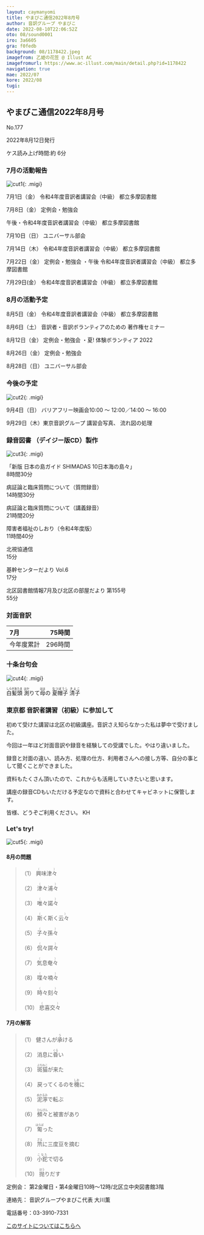 ```yaml
---
layout: caymanyomi
title: やまびこ通信2022年8月号
author: 音訳グループ やまびこ
date: 2022-08-10T22:06:52Z
oto: 08/sound0001
iro: 3a6605
gra: f0fedb
background: 08/1178422.jpeg
imagefrom: 乙姫の花笠 @ Illust AC
imagefromurl: https://www.ac-illust.com/main/detail.php?id=1178422
navigation: true
mae: 2022/07
kore: 2022/08
tugi: 
---
```



## <span data-dur="4.141" data-begin="2.750" id="xmri_0001" markdown="1"> やまびこ通信2022年8月号</span>

<span data-dur="2.582" data-begin="6.891" id="xmri_0002" markdown="1">No.177</span>

<span data-dur="5.744" data-begin="9.473" id="xmri_0003" markdown="1">2022年8月12日発行</span>

<span class="infty_silent">ケス</span><span data-dur="1.416" data-begin="15.217" id="xmri_0004" markdown="1">読み上げ時間:</span><span data-dur="3.070" data-begin="16.633" id="xmri_0005" markdown="1">約 6分</span>

### <span data-dur="3.392" data-begin="19.703" id="xmri_0006" markdown="1"> 7月の活動報告</span>

![cut1](media/08/cut1.png){: .migi}

<span data-dur="2.156" data-begin="24.945" id="xmri_0008" markdown="1">7月1日（金）</span> <span data-dur="2.634" data-begin="27.101" id="xmri_0009" markdown="1">令和4年度音訳者講習会</span><span data-dur="1.120" data-begin="29.735" id="xmri_000A" markdown="1">（中級）</span> <span data-dur="2.487" data-begin="30.855" id="xmri_000B" markdown="1">都立多摩図書館</span>

<span data-dur="2.046" data-begin="33.342" id="xmri_000C" markdown="1">7月8日（金）</span> <span data-dur="2.636" data-begin="35.388" id="xmri_000D" markdown="1">定例会・勉強会</span>

<span data-dur="3.132" data-begin="38.024" id="xmri_000E" markdown="1">午後・令和4年度音訳者講習会</span><span data-dur="1.120" data-begin="41.156" id="xmri_000F" markdown="1">（中級）</span> <span data-dur="2.487" data-begin="42.276" id="xmri_0010" markdown="1">都立多摩図書館</span>

<span data-dur="2.078" data-begin="44.763" id="xmri_0011" markdown="1">7月10日（日）</span> <span data-dur="2.504" data-begin="46.841" id="xmri_0012" markdown="1">ユニバーサル部会</span>

<span data-dur="2.295" data-begin="49.345" id="xmri_0013" markdown="1">7月14日（木）</span> <span data-dur="2.635" data-begin="51.640" id="xmri_0014" markdown="1">令和4年度音訳者講習会</span><span data-dur="1.120" data-begin="54.275" id="xmri_0015" markdown="1">（中級）</span> <span data-dur="2.487" data-begin="55.395" id="xmri_0016" markdown="1">都立多摩図書館</span>

<span data-dur="2.416" data-begin="57.882" id="xmri_0017" markdown="1">7月22日（金）</span> <span data-dur="2.136" data-begin="60.298" id="xmri_0018" markdown="1">定例会・勉強会 ・</span><span data-dur="3.133" data-begin="62.434" id="xmri_0019" markdown="1">午後 令和4年度音訳者講習会</span><span data-dur="1.120" data-begin="65.567" id="xmri_001A" markdown="1">（中級）</span> <span data-dur="2.487" data-begin="66.687" id="xmri_001B" markdown="1">都立多摩図書館</span>

<span data-dur="2.425" data-begin="69.174" id="xmri_001C" markdown="1">7月29日(金）</span> <span data-dur="2.635" data-begin="71.599" id="xmri_001D" markdown="1">令和4年度音訳者講習会</span><span data-dur="1.120" data-begin="74.234" id="xmri_001E" markdown="1">（中級）</span> <span data-dur="3.886" data-begin="75.354" id="xmri_001F" markdown="1">都立多摩図書館</span>

### <span data-dur="3.281" data-begin="79.240" id="xmri_0020" markdown="1"> 8月の活動予定</span>

<span data-dur="2.041" data-begin="82.521" id="xmri_0021" markdown="1">8月5日（金）</span> <span data-dur="2.634" data-begin="84.562" id="xmri_0022" markdown="1">令和4年度音訳者講習会</span><span data-dur="1.120" data-begin="87.196" id="xmri_0023" markdown="1">（中級）</span> <span data-dur="2.487" data-begin="88.316" id="xmri_0024" markdown="1">都立多摩図書館</span>

<span data-dur="1.920" data-begin="90.803" id="xmri_0025" markdown="1">8月6日（土）</span> <span data-dur="5.077" data-begin="92.723" id="xmri_0026" markdown="1">音訳者・音訳ボランティアのための 著作権セミナー</span>

<span data-dur="2.287" data-begin="97.800" id="xmri_0027" markdown="1">8月12日（金）</span> <span data-dur="2.137" data-begin="100.087" id="xmri_0028" markdown="1">定例会・勉強会 ・</span><span data-dur="4.066" data-begin="102.224" id="xmri_0029" markdown="1">夏<span class="infty_silent">!</span> 体験ボランティア 2022</span>

<span data-dur="2.519" data-begin="106.290" id="xmri_002A" markdown="1">8月26日（金）</span> <span data-dur="2.986" data-begin="108.809" id="xmri_002B" markdown="1">定例会・勉強会</span>

<span data-dur="2.595" data-begin="111.795" id="xmri_002C" markdown="1">8月28日（日）</span> <span data-dur="3.903" data-begin="114.390" id="xmri_002D" markdown="1">ユニバーサル部会</span>

### <span data-dur="1.930" data-begin="118.293" id="xmri_002E" markdown="1"> 今後の予定</span>

![cut2](media/08/cut2.png){: .migi}

<span data-dur="1.900" data-begin="121.373" id="xmri_0030" markdown="1">9月4日（日）</span> <span data-dur="1.806" data-begin="123.273" id="xmri_0031" markdown="1">バリアフリー映画会</span><span data-dur="1.672" data-begin="125.079" id="xmri_0032" markdown="1">10:00 ～ 12:00／</span><span data-dur="2.772" data-begin="126.751" id="xmri_0033" markdown="1">14:00 ～ 16:00</span>

<span data-dur="2.320" data-begin="129.523" id="xmri_0034" markdown="1">9月29日（木）</span><span data-dur="2.831" data-begin="131.843" id="xmri_0035" markdown="1">東京音訳グループ 講習会</span><span data-dur="4.305" data-begin="134.674" id="xmri_0036" markdown="1">写真<span class="infty_silent">、</span> 流れ図の処理</span>

### <span data-dur="4.728" data-begin="138.979" id="xmri_0037" markdown="1"> 録音図書<span class="infty_silent"> （</span>デイジー版CD<span class="infty_silent">）</span>製作</span>

![cut3](media/08/cut3.png){: .migi}

<span data-dur="5.706" data-begin="147.107" id="xmri_003A" markdown="1">「新版 日本の島ガイド SHIMADAS 10日本海の島々」</span>  
<span data-dur="2.747" data-begin="152.813" id="xmri_003B" markdown="1">8時間30分</span>

<span data-dur="2.865" data-begin="155.560" id="xmri_003C" markdown="1">病証論と臨床質問について</span><span data-dur="1.511" data-begin="158.425" id="xmri_003D" markdown="1">（質問録音）</span>  
<span data-dur="2.825" data-begin="159.936" id="xmri_003E" markdown="1">14時間30分</span>

<span data-dur="2.865" data-begin="162.761" id="xmri_003F" markdown="1">病証論と臨床質問について</span><span data-dur="1.355" data-begin="165.626" id="xmri_0040" markdown="1">（講義録音）</span>  
<span data-dur="3.021" data-begin="166.981" id="xmri_0041" markdown="1">21時間20分</span>

<span data-dur="2.038" data-begin="170.002" id="xmri_0042" markdown="1">障害者福祉のしおり</span><span data-dur="1.602" data-begin="172.040" id="xmri_0043" markdown="1">（令和4年度版）</span>  
<span data-dur="2.572" data-begin="173.642" id="xmri_0044" markdown="1">11時間40分</span>

<span data-dur="1.627" data-begin="176.214" id="xmri_0045" markdown="1">北視協通信</span>  
<span data-dur="2.005" data-begin="177.841" id="xmri_0046" markdown="1">15分</span>

<span data-dur="2.964" data-begin="179.846" id="xmri_0047" markdown="1">基幹センターだより Vol.6</span>  
<span data-dur="2.129" data-begin="182.810" id="xmri_0048" markdown="1">17分</span>

<span data-dur="5.707" data-begin="184.939" id="xmri_0049" markdown="1">北区図書館情報7月及び北区の部屋だより 第155号</span>  
<span data-dur="3.596" data-begin="190.646" id="xmri_004A" markdown="1">55分</span>

### <span data-dur="2.666" data-begin="194.242" id="xmri_004B" markdown="1"> 対面音訳</span>

<span data-dur="1.151" data-begin="196.908" id="xmri_004C" markdown="1">7月</span>|<span data-dur="2.402" data-begin="198.059" id="xmri_004D" markdown="1">75時間</span>
|:---|---:|
<span data-dur="1.591" data-begin="200.461" id="xmri_004E" markdown="1">今年度累計</span>|<span data-dur="4.284" data-begin="202.052" id="xmri_004F" markdown="1">296時間</span>

### <span data-dur="2.768" data-begin="206.336" id="xmri_0050" markdown="1"> 十条台句会</span>

![cut4](media/08/cut4.png){: .migi}

<span data-dur="8.087" data-begin="210.954" id="xmri_0052" markdown="1"><ruby>白髪頭<rp>(</rp><rt>しらがあたま</rt><rp>)</rp></ruby> <ruby>測<rp>(</rp><rt>はか</rt><rp>)</rp></ruby>りて<ruby>母<rp>(</rp><rt>はは</rt><rp>)</rp></ruby>の <ruby>夏帽子<rp>(</rp><rt>なつぼうし</rt><rp>)</rp></ruby>
<span class="haigo" data-dur="3.266" data-begin="219.041" id="xmri_0053" markdown="1"><ruby>清子<rp>(</rp><rt>きよこ</rt><rp>)</rp></ruby></span>

### <span data-dur=".500" data-begin="222.307" id="xmri_0054" markdown="1"></span> <span data-dur="5.331" data-begin="222.807" id="xmri_0055" markdown="1">東京都 音訳者講習<span class="infty_silent">（</span>初級<span class="infty_silent">）</span>に参加して</span>

<span data-dur="4.326" data-begin="228.138" id="xmri_0056" markdown="1">初めて受けた講習は北区の初級講座。</span><span data-dur="5.094" data-begin="232.464" id="xmri_0057" markdown="1">音訳さえ知らなかった私は夢中で受けました。</span>

<span data-dur="6.578" data-begin="237.558" id="xmri_0058" markdown="1">今回は一年ほど対面音訳や録音を経験しての受講でした。</span><span data-dur="2.960" data-begin="244.136" id="xmri_0059" markdown="1">やはり違いました。</span>

<span data-dur="2.112" data-begin="247.096" id="xmri_005A" markdown="1">録音と対面の違い、</span><span data-dur="1.099" data-begin="249.208" id="xmri_005B" markdown="1">読み方、</span><span data-dur="1.383" data-begin="250.307" id="xmri_005C" markdown="1">処理の仕方、</span><span data-dur="2.444" data-begin="251.690" id="xmri_005D" markdown="1">利用者さんへの接し方等、</span><span data-dur="4.095" data-begin="254.134" id="xmri_005E" markdown="1">自分の事として聞くことができました。</span>

<span data-dur="2.394" data-begin="258.229" id="xmri_005F" markdown="1">資料もたくさん頂いたので、</span><span data-dur="4.296" data-begin="260.623" id="xmri_0060" markdown="1">これからも活用していきたいと思います。</span>

<span data-dur="3.282" data-begin="264.919" id="xmri_0061" markdown="1">講座の録音CDもいただける予定なので</span><span data-dur="4.711" data-begin="268.201" id="xmri_0062" markdown="1">資料と合わせてキャビネットに保管します。</span>

<span data-dur="1.097" data-begin="272.912" id="xmri_0063" markdown="1">皆様、</span><span data-dur="3.182" data-begin="274.009" id="xmri_0064" markdown="1">どうぞご利用ください。</span>
<span class="haigo" data-dur="3.421" data-begin="277.191" id="xmri_0065" markdown="1">KH</span>

### <span data-dur=".500" data-begin="280.612" id="xmri_0066" markdown="1"></span> <span data-dur="2.340" data-begin="281.112" id="xmri_0067" markdown="1">Let's try!</span>

![cut5](media/08/cut5.png){: .migi}

#### <span data-dur="2.816" data-begin="285.302" id="xmri_0069" markdown="1"> 8月の問題</span>

<blockquote markdown="1">

<span class="infty_silent">（1） <ruby>興味津々<rp>(</rp><rt>（　　　）</rt><rp>)</rp></ruby></span>

<span class="infty_silent">（2） <ruby>津々浦々<rp>(</rp><rt>（　　　）</rt><rp>)</rp></ruby></span>

<span class="infty_silent">（3） <ruby>唯々諾々<rp>(</rp><rt>（　　　）</rt><rp>)</rp></ruby></span>

<span class="infty_silent">（4）<ruby> 斯く斯く云々<rp>(</rp><rt>（　　　）</rt><rp>)</rp></ruby></span>

<span class="infty_silent">（5） <ruby>子々孫々<rp>(</rp><rt>（　　　）</rt><rp>)</rp></ruby></span>

<span class="infty_silent">（6） <ruby>侃々諤々<rp>(</rp><rt>（　　　）</rt><rp>)</rp></ruby></span>

<span class="infty_silent">（7） <ruby>気息奄々<rp>(</rp><rt>（　　　）</rt><rp>)</rp></ruby></span>

<span class="infty_silent">（8） <ruby>喋々喃々<rp>(</rp><rt>（　　　）</rt><rp>)</rp></ruby></span>

<span class="infty_silent">（9） <ruby>時々刻々<rp>(</rp><rt>（　　　）</rt><rp>)</rp></ruby></span>

<span class="infty_silent">（10） <ruby>悲喜交々<rp>(</rp><rt>（　　　）</rt><rp>)</rp></ruby></span>

</blockquote>

#### <span data-dur="2.209" data-begin="292.643" id="xmri_006B" markdown="1"> 7月の解答</span>

<blockquote markdown="1">

<span data-dur="1.177" data-begin="294.852" id="xmri_006C" markdown="1">（1）</span> <span data-dur="1.970" data-begin="296.029" id="xmri_006D" markdown="1">健さんが<ruby>承<rp>(</rp><rt>う</rt><rp>)</rp></ruby>ける</span>

<span data-dur="1.016" data-begin="297.999" id="xmri_006E" markdown="1">（2）</span> <span data-dur="2.062" data-begin="299.015" id="xmri_006F" markdown="1">消息に<ruby>昏<rp>(</rp><rt>くら</rt><rp>)</rp></ruby>い</span>

<span data-dur="1.144" data-begin="301.077" id="xmri_0070" markdown="1">（3）</span> <span data-dur="2.019" data-begin="302.221" id="xmri_0071" markdown="1"><ruby>斑猫<rp>(</rp><rt>ぶちねこ</rt><rp>)</rp></ruby>が来た</span>

<span data-dur="1.119" data-begin="304.240" id="xmri_0072" markdown="1">（4）</span> <span data-dur="2.382" data-begin="305.359" id="xmri_0073" markdown="1">戻ってくるのを<ruby>機<rp>(</rp><rt>しお</rt><rp>)</rp></ruby>に</span>

<span data-dur="1.046" data-begin="307.741" id="xmri_0074" markdown="1">（5）</span> <span data-dur="2.053" data-begin="308.787" id="xmri_0075" markdown="1"><ruby>泥濘<rp>(</rp><rt>ぬかるみ</rt><rp>)</rp></ruby>で転ぶ</span>

<span data-dur="1.177" data-begin="310.840" id="xmri_0076" markdown="1">（6）</span> <span data-dur="2.425" data-begin="312.017" id="xmri_0077" markdown="1"><ruby>頻々<rp>(</rp><rt>ひんぴん</rt><rp>)</rp></ruby>と被害があり</span>

<span data-dur="1.170" data-begin="314.442" id="xmri_0078" markdown="1">（7）</span> <span data-dur="1.689" data-begin="315.612" id="xmri_0079" markdown="1"><ruby>匍<rp>(</rp><rt>はらば</rt><rp>)</rp></ruby>った</span>

<span data-dur="1.211" data-begin="317.301" id="xmri_007A" markdown="1">（8）</span> <span data-dur="2.455" data-begin="318.512" id="xmri_007B" markdown="1"><ruby>笊<rp>(</rp><rt>ざる</rt><rp>)</rp></ruby>に三度豆を摘む</span>

<span data-dur="1.197" data-begin="320.967" id="xmri_007C" markdown="1">（9）</span> <span data-dur="1.759" data-begin="322.164" id="xmri_007D" markdown="1"><ruby>小鉈<rp>(</rp><rt>こなた</rt><rp>)</rp></ruby>で切る</span>

<span data-dur="1.137" data-begin="323.923" id="xmri_007E" markdown="1">（10）</span> <span data-dur="1.695" data-begin="325.060" id="xmri_007F" markdown="1"><ruby>抛<rp>(</rp><rt>ほう</rt><rp>)</rp></ruby>りだす</span>

</blockquote>

<span data-dur="1.205" data-begin="326.755" id="xmri_0080" markdown="1">定例会：</span> <span data-dur="4.115" data-begin="327.960" id="xmri_0081" markdown="1">第2金曜日・第4金曜日10時～12時</span><span data-dur="3.047" data-begin="332.075" id="xmri_0082" markdown="1">/北区立中央図書館3階</span>

<span data-dur="1.319" data-begin="335.122" id="xmri_0083" markdown="1">連絡先：</span> <span data-dur="3.965" data-begin="336.441" id="xmri_0084" markdown="1">音訳グループやまびこ代表 大川薫</span>

<span data-dur="1.409" data-begin="340.406" id="xmri_0085" markdown="1">電話番号：</span><span data-dur="4.305" data-begin="341.815" id="xmri_0086" markdown="1">03-3910-7331</span>

<a href="mailto:ymbk2016ml@gmail.com?Subject=やまびこウェブサイトについて" data-dur="5.930" data-begin="346.120" id="xmri_0087" markdown="1">このサイトについてはこちらへ</a>


